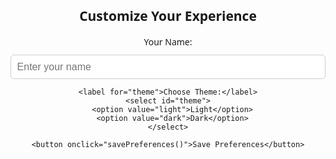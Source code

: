 <!DOCTYPE html>
<html lang="en">
<head>
  <meta charset="UTF-8">
  <title>User Preferences</title>
  <style>
    body {
      font-family: 'Segoe UI', sans-serif;
      transition: background-color 0.5s ease, color 0.5s ease;
      padding: 2rem;
      text-align: center;
    }

    .form-box {
      background: #fff;
      padding: 1.5rem;
      max-width: 400px;
      margin: auto;
      border-radius: 10px;
      box-shadow: 0 4px 12px rgba(0,0,0,0.1);
    }

    input, select, button {
      width: 100%;
      margin-top: 0.7rem;
      padding: 0.6rem;
      font-size: 1rem;
      border-radius: 6px;
      border: 1px solid #ccc;
    }

    button {
      background-color: #007bff;
      color: white;
      cursor: pointer;
      transition: background-color 0.4s ease;
    }

    button:hover {
      background-color: #0056b3;
    }

    #greeting {
      margin-top: 2rem;
      font-size: 1.5rem;
      opacity: 0;
      transform: scale(0.9);
    }

    /* CSS Animation */
    .fade-in {
      animation: fadeInScale 0.7s ease-out forwards;
    }

    @keyframes fadeInScale {
      from {
        opacity: 0;
        transform: scale(0.9);
      }
      to {
        opacity: 1;
        transform: scale(1);
      }
    }

    /* Dark theme class */
    .dark {
      background-color: #121212;
      color: #f1f1f1;
    }

    .dark .form-box {
      background: #1e1e1e;
      color: white;
    }

    .dark input, .dark select, .dark button {
      background-color: #2c2c2c;
      color: white;
      border: 1px solid #444;
    }
  </style>
</head>
<body>

  <h2>Customize Your Experience</h2>

  <div class="form-box">
    <label for="username">Your Name:</label>
    <input type="text" id="username" placeholder="Enter your name">

    <label for="theme">Choose Theme:</label>
    <select id="theme">
      <option value="light">Light</option>
      <option value="dark">Dark</option>
    </select>

    <button onclick="savePreferences()">Save Preferences</button>
  </div>

  <div id="greeting"></div>

  <script>
    // Load preferences if available
    window.addEventListener('DOMContentLoaded', () => {
      const savedName = localStorage.getItem('username');
      const savedTheme = localStorage.getItem('theme');

      if (savedName && savedTheme) {
        document.getElementById('username').value = savedName;
        document.getElementById('theme').value = savedTheme;
        applyTheme(savedTheme);
        showGreeting(savedName);
      }
    });

    // Save preferences and apply changes
    function savePreferences() {
      const name = document.getElementById('username').value.trim();
      const theme = document.getElementById('theme').value;

      if (!name) {
        alert("Please enter your name.");
        return;
      }

      // Store in localStorage
      localStorage.setItem('username', name);
      localStorage.setItem('theme', theme);

      // Apply theme + animation
      applyTheme(theme);
      showGreeting(name);
    }

    // Function to apply theme
    function applyTheme(theme) {
      document.body.classList.toggle('dark', theme === 'dark');
    }

    // Function to display greeting with animation
    function showGreeting(name) {
      const greeting = document.getElementById('greeting');
      greeting.textContent = `Hello, ${name}! 👋`;
      greeting.classList.remove('fade-in'); // Reset
      void greeting.offsetWidth; // Reflow
      greeting.classList.add('fade-in');
    }
  </script>
</body>
</html>
